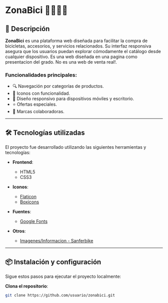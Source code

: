 # ZonaBici 🚴‍♀️🚴‍♂️

## 📖 Descripción

**ZonaBici** es una plataforma web diseñada para facilitar la compra de bicicletas, accesorios, y servicios relacionados. Su interfaz responsiva asegura que los usuarios puedan explorar cómodamente el catálogo desde cualquier dispositivo. Es una web diseñada en una pagina como presentacion del grado. No es una web de venta real!.

### Funcionalidades principales:
- 🔍 Navegación por categorías de productos.
- 🛒 Iconos con funcionalidad.
- 📱 Diseño responsivo para dispositivos móviles y escritorio.
- ⭐ Ofertas especiales.
- 📨 Marcas colaboradoras.

---

## 🛠️ Tecnologías utilizadas

El proyecto fue desarrollado utilizando las siguientes herramientas y tecnologías:

- **Frontend**:
  - HTML5
  - CSS3
  
- **Iconos**:
  - [Flaticon](https://www.flaticon.es/)
  - [Boxicons](https://boxicons.com/)

- **Fuentes**:
  - [Google Fonts](https://fonts.google.com/)
  
- **Otros**:
  - [Imagenes/Informacion - Sanferbike](https://www.sanferbike.com/es/)

---

## 📦 Instalación y configuración

Sigue estos pasos para ejecutar el proyecto localmente:

**Clona el repositorio**:
   ```bash
   git clone https://github.com/usuario/zonabici.git

